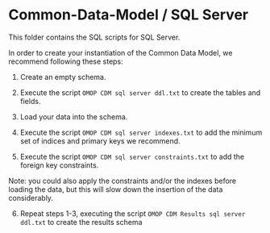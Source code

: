 Common-Data-Model / SQL Server
=================

This folder contains the SQL scripts for SQL Server. 

In order to create your instantiation of the Common Data Model, we recommend following these steps:

1. Create an empty schema.

2. Execute the script `OMOP CDM sql server ddl.txt` to create the tables and fields.

3. Load your data into the schema.

4. Execute the script `OMOP CDM sql server indexes.txt` to add the minimum set of indices and primary keys we recommend.

5. Execute the script `OMOP CDM sql server constraints.txt` to add the foreign key constraints.

Note: you could also apply the constraints and/or the indexes before loading the data, but this will slow down the insertion of the data considerably.

6. Repeat steps 1-3, executing the script `OMOP CDM Results sql server ddl.txt` to create the results schema
